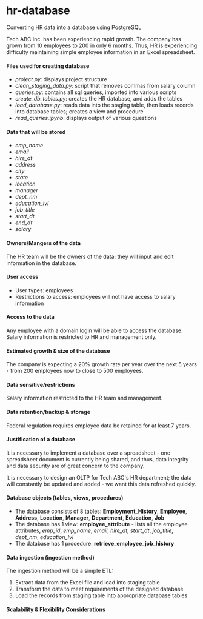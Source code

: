 # hr-database
Converting HR data into a database using PostgreSQL


Tech ABC Inc. has been experiencing rapid growth. The company has grown from 10 employees
to 200 in only 6 months. Thus, HR is experiencing difficulty maintaining simple 
employee information in an Excel spreadsheet.
 

#### Files used for creating database
* *project.py*: displays project structure
* *clean_staging_data.py*: script that removes commas from salary column
* *queries.py*: contains all sql queries, imported into various scripts
* *create_db_tables.py*: creates the HR database, and adds the tables
* *load_database.py*: reads data into the staging table, then loads records into database tables;
creates a view and procedure
* *read_queries.ipynb*: displays output of various questions


#### Data that will be stored
* *emp_name* 
* *email*
* *hire_dt*
* *address*
* *city*
* *state*
* *location*
* *manager*
* *dept_nm*
* *education_lvl*
* *job_title*
* *start_dt*
* *end_dt*
* *salary*


#### Owners/Mangers of the data
The HR team will be the owners of the data; they will input and edit information in the 
database.
 

#### User access
* User types: employees
* Restrictions to access: employees will not have access to salary information


#### Access to the data
Any employee with a domain login will be able to access the database. Salary information is
restricted to HR and management only.
 

#### Estimated growth & size of the database
The company is expecting a 20% growth rate per year over the next 5 years - from 200 employees now
to close to 500 employees.
 

#### Data sensitive/restrictions
Salary information restricted to the HR team and management. 
 

#### Data retention/backup & storage
Federal regulation requires employee data be retained for at least 7 years.
 

#### Justification of a database
It is necessary to implement a database over a spreadsheet - one spreadsheet document is 
currently being shared, and thus, data integrity and data security are of great concern to the company.

It is necessary to design an OLTP for Tech ABC's HR department; the data will constantly be updated and added - 
we want this data refreshed quickly.
 

#### Database objects (tables, views, procedures)
- The database consists of 8 tables: **Employment_History**, **Employee**, **Address**,
**Location**, **Manager**, **Department**, **Education**, **Job**
- The database has 1 view: **employee_attribute** - lists all the employee attributes,
*emp_id*, *emp_name*, *email*, *hire_dt*, *start_dt*, *job_title*, *dept_nm*, *education_lvl*
- The database has 1 procedure: **retrieve_employee_job_history**


#### Data ingestion (ingestion method)
The ingestion method will be a simple ETL:

1. Extract data from the Excel file and load into staging table
2. Transform the data to meet requirements of the designed database
3. Load the records from staging table into appropriate database tables


#### Scalability & Flexibility Considerations

